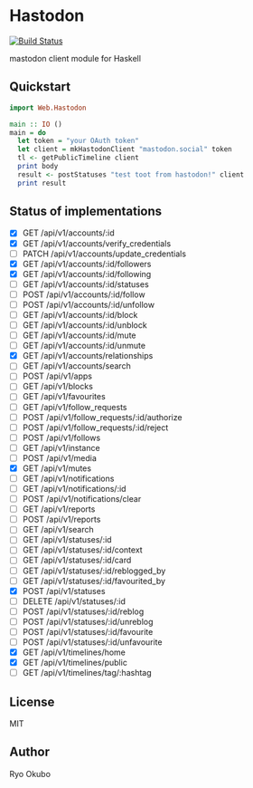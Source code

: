 # Hastodon

[![Build Status](https://travis-ci.org/syucream/hastodon.svg?branch=master)](https://travis-ci.org/syucream/hastodon)

mastodon client module for Haskell

## Quickstart

```haskell
import Web.Hastodon

main :: IO ()
main = do
  let token = "your OAuth token"
  let client = mkHastodonClient "mastodon.social" token
  tl <- getPublicTimeline client
  print body
  result <- postStatuses "test toot from hastodon!" client
  print result 
```

## Status of implementations

- [x]  GET /api/v1/accounts/:id
- [x]  GET /api/v1/accounts/verify_credentials
- [ ]  PATCH /api/v1/accounts/update_credentials
- [x]  GET /api/v1/accounts/:id/followers
- [x]  GET /api/v1/accounts/:id/following
- [ ]  GET /api/v1/accounts/:id/statuses
- [ ]  POST /api/v1/accounts/:id/follow
- [ ]  POST /api/v1/accounts/:id/unfollow
- [ ]  GET /api/v1/accounts/:id/block
- [ ]  GET /api/v1/accounts/:id/unblock
- [ ]  GET /api/v1/accounts/:id/mute
- [ ]  GET /api/v1/accounts/:id/unmute
- [x]  GET /api/v1/accounts/relationships
- [ ]  GET /api/v1/accounts/search
- [ ]  POST /api/v1/apps
- [ ]  GET /api/v1/blocks
- [ ]  GET /api/v1/favourites
- [ ]  GET /api/v1/follow_requests
- [ ]  POST /api/v1/follow_requests/:id/authorize
- [ ]  POST /api/v1/follow_requests/:id/reject
- [ ]  POST /api/v1/follows
- [ ]  GET /api/v1/instance
- [ ]  POST /api/v1/media
- [x]  GET /api/v1/mutes
- [ ]  GET /api/v1/notifications
- [ ]  GET /api/v1/notifications/:id
- [ ]  POST /api/v1/notifications/clear
- [ ]  GET /api/v1/reports
- [ ]  POST /api/v1/reports
- [ ]  GET /api/v1/search
- [ ]  GET /api/v1/statuses/:id
- [ ]  GET /api/v1/statuses/:id/context
- [ ]  GET /api/v1/statuses/:id/card
- [ ]  GET /api/v1/statuses/:id/reblogged_by
- [ ]  GET /api/v1/statuses/:id/favourited_by
- [x]  POST /api/v1/statuses
- [ ]  DELETE /api/v1/statuses/:id
- [ ]  POST /api/v1/statuses/:id/reblog
- [ ]  POST /api/v1/statuses/:id/unreblog
- [ ]  POST /api/v1/statuses/:id/favourite
- [ ]  POST /api/v1/statuses/:id/unfavourite
- [x]  GET /api/v1/timelines/home
- [x]  GET /api/v1/timelines/public
- [ ]  GET /api/v1/timelines/tag/:hashtag

## License

MIT

## Author

Ryo Okubo
